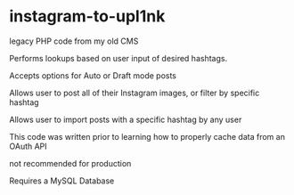 # instagram-to-upl1nk

legacy PHP code from my old CMS

Performs lookups based on user input of desired hashtags.

Accepts options for Auto or Draft mode posts

Allows user to post all of their Instagram images, or filter by specific hashtag

Allows user to import posts with a specific hashtag by any user


This code was written prior to learning how to properly cache data from an OAuth API

not recommended for production

Requires a MySQL Database

